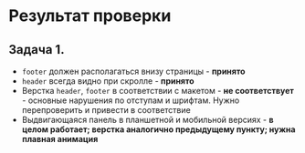 # Результат проверки

## Задача 1.
- `footer` должен располагаться внизу страницы - **принято**
- `header` всегда видно при скролле - **принято**
- Верстка `header`, `footer` в соответствии с макетом - **не соответствует** - основные нарушения по отступам и шрифтам. Нужно перепроверить и привести в соответствие
- Выдвигающаяся панель в планшетной и мобильной версиях - **в целом работает; верстка аналогично предыдущему пункту; нужна плавная анимация**